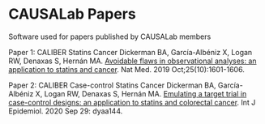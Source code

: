 # CAUSALab Papers
Software used for papers published by CAUSALab members

Paper 1: CALIBER Statins Cancer
Dickerman BA, García-Albéniz X, Logan RW, Denaxas S, Hernán MA. [Avoidable flaws in observational analyses: an application to statins and cancer](Paper1). Nat Med. 2019 Oct;25(10):1601-1606. 



Paper 2: CALIBER Case-control Statins Cancer
Dickerman BA, García-Albéniz X, Logan RW, Denaxas S, Hernán MA. [Emulating a target trial in case-control designs: an application to statins and colorectal cancer](Paper2).  Int J Epidemiol. 2020 Sep 29: dyaa144. 


